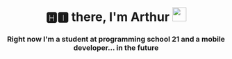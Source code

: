 <h1 align="center">🅷🅸 there, I'm Arthur</a> 
<img src="https://github.com/blackcater/blackcater/raw/main/images/Hi.gif" height="32"/></h1>
<h3 align="center"> Right now I'm a student at programming school 21 and a mobile developer... in the future</h3>

